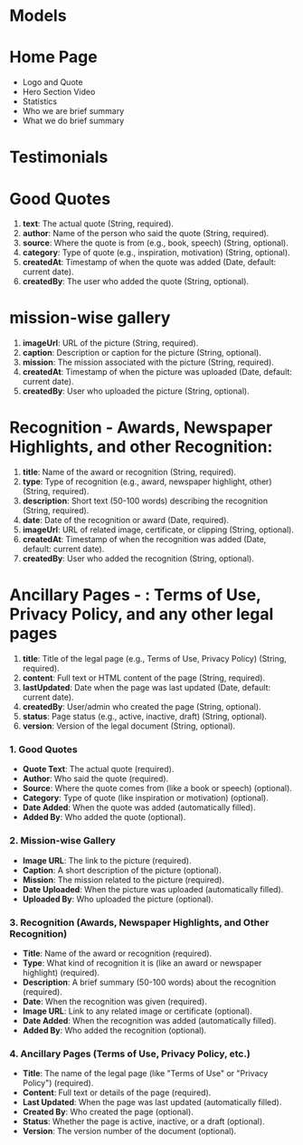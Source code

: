 # Models

# Home Page
- Logo and Quote
- Hero Section Video
- Statistics
- Who we are brief summary
- What we do brief summary

# Testimonials

# Good Quotes
1. **text**: The actual quote (String, required).
2. **author**: Name of the person who said the quote (String, required).
3. **source**: Where the quote is from (e.g., book, speech) (String, optional).
4. **category**: Type of quote (e.g., inspiration, motivation) (String, optional).
5. **createdAt**: Timestamp of when the quote was added (Date, default: current date).
6. **createdBy**: The user who added the quote (String, optional).

# mission-wise gallery
1. **imageUrl**: URL of the picture (String, required).
2. **caption**: Description or caption for the picture (String, optional).
3. **mission**: The mission associated with the picture (String, required).
4. **createdAt**: Timestamp of when the picture was uploaded (Date, default: current date).
5. **createdBy**: User who uploaded the picture (String, optional).

# Recognition - Awards, Newspaper Highlights, and other Recognition:
1. **title**: Name of the award or recognition (String, required).
2. **type**: Type of recognition (e.g., award, newspaper highlight, other) (String, required).
3. **description**: Short text (50-100 words) describing the recognition (String, required).
4. **date**: Date of the recognition or award (Date, required).
5. **imageUrl**: URL of related image, certificate, or clipping (String, optional).
6. **createdAt**: Timestamp of when the recognition was added (Date, default: current date).
7. **createdBy**: User who added the recognition (String, optional).

# Ancillary Pages - : **Terms of Use**, **Privacy Policy**, and any other legal pages
1. **title**: Title of the legal page (e.g., Terms of Use, Privacy Policy) (String, required).
2. **content**: Full text or HTML content of the page (String, required).
3. **lastUpdated**: Date when the page was last updated (Date, default: current date).
4. **createdBy**: User/admin who created the page (String, optional).
5. **status**: Page status (e.g., active, inactive, draft) (String, optional).
6. **version**: Version of the legal document (String, optional).

### 1. Good Quotes
- **Quote Text**: The actual quote (required).
- **Author**: Who said the quote (required).
- **Source**: Where the quote comes from (like a book or speech) (optional).
- **Category**: Type of quote (like inspiration or motivation) (optional).
- **Date Added**: When the quote was added (automatically filled).
- **Added By**: Who added the quote (optional).

### 2. Mission-wise Gallery
- **Image URL**: The link to the picture (required).
- **Caption**: A short description of the picture (optional).
- **Mission**: The mission related to the picture (required).
- **Date Uploaded**: When the picture was uploaded (automatically filled).
- **Uploaded By**: Who uploaded the picture (optional).

### 3. Recognition (Awards, Newspaper Highlights, and Other Recognition)
- **Title**: Name of the award or recognition (required).
- **Type**: What kind of recognition it is (like an award or newspaper highlight) (required).
- **Description**: A brief summary (50-100 words) about the recognition (required).
- **Date**: When the recognition was given (required).
- **Image URL**: Link to any related image or certificate (optional).
- **Date Added**: When the recognition was added (automatically filled).
- **Added By**: Who added the recognition (optional).

### 4. Ancillary Pages (Terms of Use, Privacy Policy, etc.)
- **Title**: The name of the legal page (like "Terms of Use" or "Privacy Policy") (required).
- **Content**: Full text or details of the page (required).
- **Last Updated**: When the page was last updated (automatically filled).
- **Created By**: Who created the page (optional).
- **Status**: Whether the page is active, inactive, or a draft (optional).
- **Version**: The version number of the document (optional). 